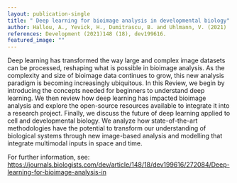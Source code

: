 ```yaml
---
layout: publication-single
title: " Deep learning for bioimage analysis in developmental biology"
author: Hallou, A., Yevick, H., Dumitrascu, B. and Uhlmann, V. (2021)
references: Development (2021)148 (18), dev199616.
featured_image: ""
---
```

Deep learning has transformed the way large and complex image datasets can be processed, reshaping what is possible in bioimage analysis. As the complexity and size of bioimage data continues to grow, this new analysis paradigm is becoming increasingly ubiquitous. In this Review, we begin by introducing the concepts needed for beginners to understand deep learning. We then review how deep learning has impacted bioimage analysis and explore the open-source resources available to integrate it into a research project. Finally, we discuss the future of deep learning applied to cell and developmental biology. We analyze how state-of-the-art methodologies have the potential to transform our understanding of biological systems through new image-based analysis and modelling that integrate multimodal inputs in space and time.

For further information, see: https://journals.biologists.com/dev/article/148/18/dev199616/272084/Deep-learning-for-bioimage-analysis-in